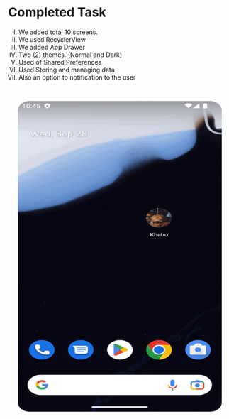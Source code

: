 <h1>Completed Task</h1>
<ol type="I">
  <li>We added total 10 screens.</li>
  <li>We used RecyclerView</li>
  <li>We added App Drawer</li>
  <li>Two (2) themes. (Normal and Dark)</li>
  <li>Used of Shared Preferences</li>
  <li>Used Storing and managing data</li>
  <li>Also an option to notification to the user</li>
</ol>
<br>
<p align="center">
  <img width="460" height="700" src="https://github.com/Sad-Sakib/Khabo_Food_App/blob/main/khaboApp.gif">
</p>
